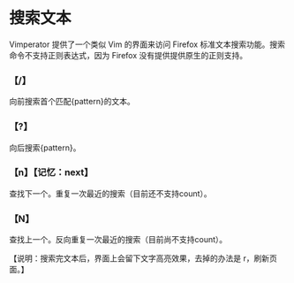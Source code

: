 # 搜索文本

Vimperator 提供了一个类似 Vim 的界面来访问 Firefox 标准文本搜索功能。搜索命令不支持正则表达式，因为 Firefox 没有提供提供原生的正则支持。

### 【/】
向前搜索首个匹配{pattern}的文本。

### 【?】
向后搜索{pattern}。

### 【n】【记忆：next】
查找下一个。重复一次最近的搜索（目前还不支持count）。

### 【N】
查找上一个。反向重复一次最近的搜索（目前尚不支持count）。

【说明：搜索完文本后，界面上会留下文字高亮效果，去掉的办法是 r，刷新页面。】